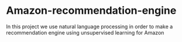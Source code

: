 # Amazon-recommendation-engine
 In this project we use natural language processing in order to make a recommendation engine using unsupervised learning for Amazon
